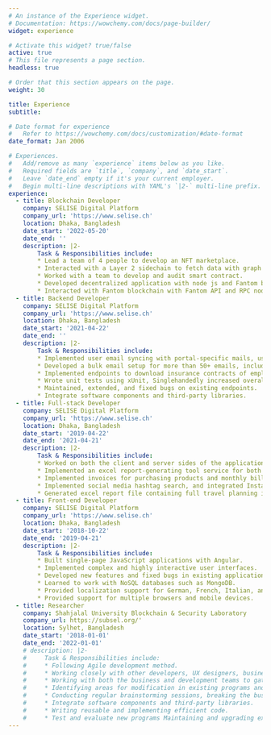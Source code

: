 ```yaml
---
# An instance of the Experience widget.
# Documentation: https://wowchemy.com/docs/page-builder/
widget: experience

# Activate this widget? true/false
active: true
# This file represents a page section.
headless: true

# Order that this section appears on the page.
weight: 30

title: Experience
subtitle:

# Date format for experience
#   Refer to https://wowchemy.com/docs/customization/#date-format
date_format: Jan 2006

# Experiences.
#   Add/remove as many `experience` items below as you like.
#   Required fields are `title`, `company`, and `date_start`.
#   Leave `date_end` empty if it's your current employer.
#   Begin multi-line descriptions with YAML's `|2-` multi-line prefix.
experience:
  - title: Blockchain Developer
    company: SELISE Digital Platform
    company_url: 'https://www.selise.ch'
    location: Dhaka, Bangladesh
    date_start: '2022-05-20'
    date_end: ''
    description: |2-
        Task & Responsibilities include:
        * Lead a team of 4 people to develop an NFT marketplace.
        * Interacted with a Layer 2 sidechain to fetch data with graph API.
        * Worked with a team to develop and audit smart contract.
        * Developed decentralized application with node js and Fantom blockchain.
        * Interacted with Fantom blockchain with Fantom API and RPC nodes.
  - title: Backend Developer
    company: SELISE Digital Platform
    company_url: 'https://www.selise.ch'
    location: Dhaka, Bangladesh
    date_start: '2021-04-22'
    date_end: ''
    description: |2-
        Task & Responsibilities include:
        * Implemented user email syncing with portal-specific mails, users can send and delete portal-specific mail.
        * Developed a bulk email setup for more than 50+ emails, including new software versions, updates, and service level agreements.
        * Implemented endpoints to download insurance contracts of employee benefits and imported contacts from excel file to portal.
        * Wrote unit tests using xUnit, Singlehandedly increased overall code coverage by 40%.
        * Maintained, extended, and fixed bugs on existing endpoints.
        * Integrate software components and third-party libraries. 
  - title: Full-stack Developer
    company: SELISE Digital Platform
    company_url: 'https://www.selise.ch'
    location: Dhaka, Bangladesh
    date_start: '2019-04-22'
    date_end: '2021-04-21'
    description: |2-
        Task & Responsibilities include:
        * Worked on both the client and server sides of the application.
        * Implemented an excel report-generating tool service for both the client and server-side.
        * Implemented invoices for purchasing products and monthly billing excel reports for buying items.
        * Implemented social media hashtag search, and integrated Instagram and Twitter APIs to suggest trending tourism locations.
        * Generated excel report file containing full travel planning including detailed information of tour with costs.
  - title: Front-end Developer
    company: SELISE Digital Platform
    company_url: 'https://www.selise.ch'
    location: Dhaka, Bangladesh
    date_start: '2018-10-22'
    date_end: '2019-04-21'
    description: |2-
        Task & Responsibilities include:
        * Built single-page JavaScript applications with Angular.
        * Implemented complex and highly interactive user interfaces.
        * Developed new features and fixed bugs in existing applications.
        * Learned to work with NoSQL databases such as MongoDB.
        * Provided localization support for German, French, Italian, and English languages.
        * Provided support for multiple browsers and mobile devices.
  - title: Researcher
    company: Shahjalal University Blockchain & Security Laboratory
    company_url: https://subsel.org/'
    location: Sylhet, Bangladesh
    date_start: '2018-01-01'
    date_end: '2022-01-01'
    # description: |2-
    #     Task & Responsibilities include:
    #     * Following Agile development method. 
    #     * Working closely with other developers, UX designers, business and systems analysts. 
    #     * Working with both the business and development teams to gather and analyze the business requirement. 
    #     * Identifying areas for modification in existing programs and subsequently developing these modifications.
    #     * Conducting regular brainstorming sessions, breaking the business story into smaller tasks and subtasks. Research, design, implement and manage project.
    #     * Integrate software components and third-party libraries.
    #     * Writing reusable and implementing efficient code. 
    #     * Test and evaluate new programs Maintaining and upgrading existing systems
---
```

